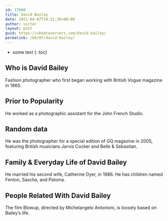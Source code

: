 ```yaml
---
id: 17660
title: David Bailey
date: 2021-04-07T19:51:30+00:00
author: victor
layout: post
guid: https://ukdataservers.com/david-bailey/
permalink: /04/07/david-bailey/
---
```


* some text
{: toc}


## Who is David Bailey



Fashion photographer who first began working with British Vogue magazine in 1960.

                
                
                
## Prior to Popularity



He worked as a photographic assistant for the John French Studio.

                
                
                
## Random data



He was the photographer for a special edition of GQ magazine in 2005, featuring British musicians Jarvis Cocker and Belle & Sebastian.

                
                
                
## Family & Everyday Life of David Bailey



He married his second wife, Catherine Dyer, in 1986. He has children named Fenton, Sascha, and Paloma.

                
                
                
## People Related With David Bailey



The film Blowup, directed by Michelangelo Antonioni, is loosely based on Bailey&#8217;s life.

                
              
            
          
          
          